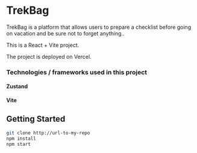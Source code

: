 # TrekBag

TrekBag is a platform that allows users to prepare a checklist before going on vacation and be sure not to forget anything..

This is a React + Vite project.

The project is deployed on Vercel.

### Technologies / frameworks used in this project

#### Zustand

#### Vite

## Getting Started

```bash
git clone http://url-to-my-repo
npm install
npm start
```
